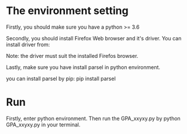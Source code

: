 # The environment setting
Firstly, you should make sure you have a python >= 3.6


Secondly, you should install Firefox Web browser and it's driver. You can install driver from:


Note: the driver must suit the installed Firefos browser.


Lastly, make sure you have install parsel in python environment.

you can install parsel by pip: pip install parsel

# Run 
Firstly, enter python environment. Then run the GPA_xxyxy.py by python GPA_xxyxy.py in your terminal.
